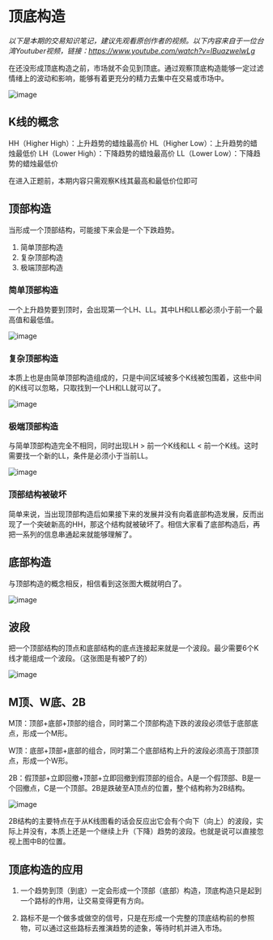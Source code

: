# 顶底构造
*以下是本期的交易知识笔记，建议先观看原创作者的视频。以下内容来自于一位台湾Youtuber视频，链接：https://www.youtube.com/watch?v=IBuazwelwLg*

在还没形成顶底构造之前，市场就不会见到顶底。通过观察顶底构造能够一定过滤情绪上的波动和影响，能够有着更充分的精力去集中在交易或市场中。

![image](https://github.com/user-attachments/assets/33b5b420-4234-4cee-8dd6-a1e683858842)

## K线的概念

HH（Higher High）：上升趋势的蜡烛最高价
HL（Higher Low）：上升趋势的蜡烛最低价
LH（Lower High）：下降趋势的蜡烛最高价
LL（Lower Low）：下降趋势的蜡烛最低价

在进入正题前，本期内容只需观察K线其最高和最低价位即可

## 顶部构造

当形成一个顶部结构，可能接下来会是一个下跌趋势。

1. 简单顶部构造
2. 复杂顶部构造
3. 极端顶部构造

### 简单顶部构造

一个上升趋势要到顶时，会出现第一个LH、LL。其中LH和LL都必须小于前一个最高值和最低值。

![image](https://github.com/user-attachments/assets/4091e382-eb45-491d-ad50-d588f85448ff)

### 复杂顶部构造

本质上也是由简单顶部构造组成的，只是中间区域被多个K线被包围着，这些中间的K线可以忽略，只取找到一个LH和LL就可以了。

![image](https://github.com/user-attachments/assets/1defa68a-0b2c-4ba6-9fe4-bc4e21935357)

### 极端顶部构造

与简单顶部构造完全不相同，同时出现LH > 前一个K线和LL < 前一个K线。这时需要找一个新的LL，条件是必须小于当前LL。

![image](https://github.com/user-attachments/assets/b1e92a17-670c-4a1d-8d87-cf8bdccc6e80)

### 顶部结构被破坏

简单来说，当出现顶部构造后如果接下来的发展并没有向着底部构造发展，反而出现了一个突破新高的HH，那这个结构就被破坏了。相信大家看了底部构造后，再把一系列的信息串通起来就能够理解了。

## 底部构造

与顶部构造的概念相反，相信看到这张图大概就明白了。

![image](https://github.com/user-attachments/assets/acfb7967-e432-4caf-8f7e-420223679628)

## 波段

把一个顶部结构的顶点和底部结构的底点连接起来就是一个波段。最少需要6个K线才能组成一个波段。（这张图是有被P了的）

![image](https://github.com/user-attachments/assets/2baea3fe-a388-4910-a5ed-09d047b34201)

## M顶、W底、2B
M顶：顶部+底部+顶部的组合，同时第二个顶部构造下跌的波段必须低于底部底点，形成一个M形。

W顶：底部+顶部+底部的组合，同时第二个底部结构上升的波段必须高于顶部顶点，形成一个W形。

2B：假顶部+立即回撤+顶部+立即回撤到假顶部的组合。A是一个假顶部、B是一个回撤点，C是一个顶部。2B是跌破至A顶点的位置，整个结构称为2B结构。

![image](https://github.com/user-attachments/assets/fe6464f9-0380-4261-a5fa-2ff31e12b61e)

2B结构的主要特点在于从K线图看的话会反应出它会有个向下（向上）的波段，实际上并没有，本质上还是一个继续上升（下降）趋势的波段。也就是说可以直接忽视上图中B的位置。

## 顶底构造的应用

1. 一个趋势到顶（到底）一定会形成一个顶部（底部）构造，顶底构造只是起到一个路标的作用，让交易变得更有方向。

2. 路标不是一个做多或做空的信号，只是在形成一个完整的顶底结构前的参照物，可以通过这些路标去推演趋势的迹象，等待时机并进入市场。
